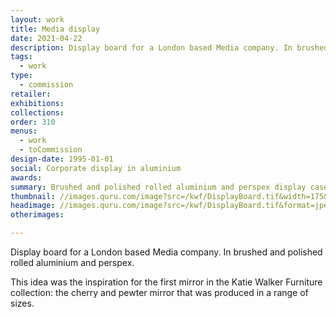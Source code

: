 ```yaml
---
layout: work
title: Media display
date: 2021-04-22
description: Display board for a London based Media company. In brushed and polished rolled aluminium and perspex.
tags:
  - work
type:
  - commission
retailer:
exhibitions:
collections:
order: 310
menus:
  - work
  - toCommission
design-date: 1995-01-01
social: Corporate display in aluminium
awards:
summary: Brushed and polished rolled aluminium and perspex display case
thumbnail: //images.quru.com/image?src=/kwf/DisplayBoard.tif&width=175&height=175&fill=auto&format=jpeg
headimage: //images.quru.com/image?src=/kwf/DisplayBoard.tif&format=jpeg
otherimages:

---
```

Display board for a London based Media company. In brushed and polished rolled aluminium and perspex.

This idea was the inspiration for the first mirror in the Katie Walker Furniture collection: the cherry and pewter mirror that was produced in a range of sizes.
